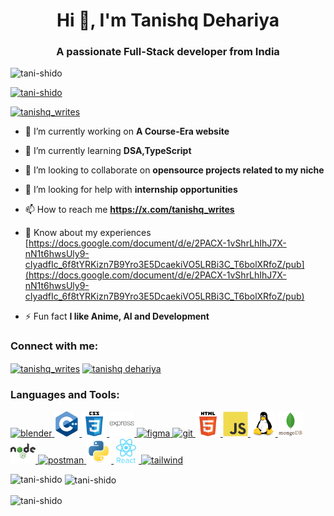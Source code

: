 <h1 align="center">Hi 👋, I'm Tanishq Dehariya</h1>
<h3 align="center">A passionate Full-Stack developer from India</h3>

<p align="left"> <img src="https://komarev.com/ghpvc/?username=tani-shido&label=Profile%20views&color=0e75b6&style=flat" alt="tani-shido" /> </p>

<p align="left"> <a href="https://github.com/ryo-ma/github-profile-trophy"><img src="https://github-profile-trophy.vercel.app/?username=tani-shido" alt="tani-shido" /></a> </p>

<p align="left"> <a href="https://twitter.com/tanishq_writes" target="blank"><img src="https://img.shields.io/twitter/follow/tanishq_writes?logo=twitter&style=for-the-badge" alt="tanishq_writes" /></a> </p>

- 🔭 I’m currently working on **A Course-Era website**

- 🌱 I’m currently learning **DSA,TypeScript**

- 👯 I’m looking to collaborate on **opensource projects related to my niche**

- 🤝 I’m looking for help with **internship opportunities**

- 📫 How to reach me **https://x.com/tanishq_writes**

- 📄 Know about my experiences [https://docs.google.com/document/d/e/2PACX-1vShrLhIhJ7X-nN1t6hwsUly9-cIyadfIc_6f8tYRKizn7B9Yro3E5DcaekiVO5LRBi3C_T6bolXRfoZ/pub](https://docs.google.com/document/d/e/2PACX-1vShrLhIhJ7X-nN1t6hwsUly9-cIyadfIc_6f8tYRKizn7B9Yro3E5DcaekiVO5LRBi3C_T6bolXRfoZ/pub)

- ⚡ Fun fact **I like Anime, AI and Development**

<h3 align="left">Connect with me:</h3>
<p align="left">
<a href="https://twitter.com/tanishq_writes" target="blank"><img align="center" src="https://raw.githubusercontent.com/rahuldkjain/github-profile-readme-generator/master/src/images/icons/Social/twitter.svg" alt="tanishq_writes" height="30" width="40" /></a>
<a href="https://linkedin.com/in/tanishq dehariya" target="blank"><img align="center" src="https://raw.githubusercontent.com/rahuldkjain/github-profile-readme-generator/master/src/images/icons/Social/linked-in-alt.svg" alt="tanishq dehariya" height="30" width="40" /></a>
</p>

<h3 align="left">Languages and Tools:</h3>
<p align="left"> <a href="https://www.blender.org/" target="_blank" rel="noreferrer"> <img src="https://download.blender.org/branding/community/blender_community_badge_white.svg" alt="blender" width="40" height="40"/> </a> <a href="https://www.w3schools.com/cpp/" target="_blank" rel="noreferrer"> <img src="https://raw.githubusercontent.com/devicons/devicon/master/icons/cplusplus/cplusplus-original.svg" alt="cplusplus" width="40" height="40"/> </a> <a href="https://www.w3schools.com/css/" target="_blank" rel="noreferrer"> <img src="https://raw.githubusercontent.com/devicons/devicon/master/icons/css3/css3-original-wordmark.svg" alt="css3" width="40" height="40"/> </a> <a href="https://expressjs.com" target="_blank" rel="noreferrer"> <img src="https://raw.githubusercontent.com/devicons/devicon/master/icons/express/express-original-wordmark.svg" alt="express" width="40" height="40"/> </a> <a href="https://www.figma.com/" target="_blank" rel="noreferrer"> <img src="https://www.vectorlogo.zone/logos/figma/figma-icon.svg" alt="figma" width="40" height="40"/> </a> <a href="https://git-scm.com/" target="_blank" rel="noreferrer"> <img src="https://www.vectorlogo.zone/logos/git-scm/git-scm-icon.svg" alt="git" width="40" height="40"/> </a> <a href="https://www.w3.org/html/" target="_blank" rel="noreferrer"> <img src="https://raw.githubusercontent.com/devicons/devicon/master/icons/html5/html5-original-wordmark.svg" alt="html5" width="40" height="40"/> </a> <a href="https://developer.mozilla.org/en-US/docs/Web/JavaScript" target="_blank" rel="noreferrer"> <img src="https://raw.githubusercontent.com/devicons/devicon/master/icons/javascript/javascript-original.svg" alt="javascript" width="40" height="40"/> </a> <a href="https://www.linux.org/" target="_blank" rel="noreferrer"> <img src="https://raw.githubusercontent.com/devicons/devicon/master/icons/linux/linux-original.svg" alt="linux" width="40" height="40"/> </a> <a href="https://www.mongodb.com/" target="_blank" rel="noreferrer"> <img src="https://raw.githubusercontent.com/devicons/devicon/master/icons/mongodb/mongodb-original-wordmark.svg" alt="mongodb" width="40" height="40"/> </a> <a href="https://nodejs.org" target="_blank" rel="noreferrer"> <img src="https://raw.githubusercontent.com/devicons/devicon/master/icons/nodejs/nodejs-original-wordmark.svg" alt="nodejs" width="40" height="40"/> </a> <a href="https://postman.com" target="_blank" rel="noreferrer"> <img src="https://www.vectorlogo.zone/logos/getpostman/getpostman-icon.svg" alt="postman" width="40" height="40"/> </a> <a href="https://www.python.org" target="_blank" rel="noreferrer"> <img src="https://raw.githubusercontent.com/devicons/devicon/master/icons/python/python-original.svg" alt="python" width="40" height="40"/> </a> <a href="https://reactjs.org/" target="_blank" rel="noreferrer"> <img src="https://raw.githubusercontent.com/devicons/devicon/master/icons/react/react-original-wordmark.svg" alt="react" width="40" height="40"/> </a> <a href="https://tailwindcss.com/" target="_blank" rel="noreferrer"> <img src="https://www.vectorlogo.zone/logos/tailwindcss/tailwindcss-icon.svg" alt="tailwind" width="40" height="40"/> </a> </p>

<p><img align="left" src="https://github-readme-stats.vercel.app/api/top-langs?username=tani-shido&show_icons=true&locale=en&layout=compact" alt="tani-shido" /></p>

<p>&nbsp;<img align="center" src="https://github-readme-stats.vercel.app/api?username=tani-shido&show_icons=true&locale=en" alt="tani-shido" /></p>

<p><img align="center" src="https://github-readme-streak-stats.herokuapp.com/?user=tani-shido&" alt="tani-shido" /></p>
